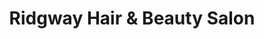 ---
title: "Ridgway Hair & Beauty Salon"
url: /farnham/ridgway-hair-and-beauty-salon/
shop: hairdresser
---